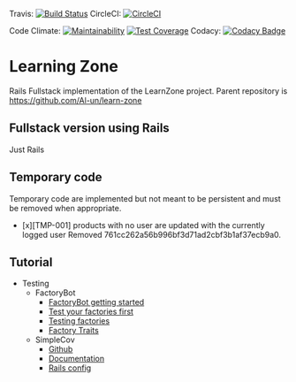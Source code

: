 Travis:
[![Build Status](https://travis-ci.com/Al-un/learn-zone-rails.svg?branch=master)](https://travis-ci.com/Al-un/learn-zone-rails)
CircleCI:
[![CircleCI](https://circleci.com/gh/Al-un/learn-zone-rails/tree/master.svg?style=svg)](https://circleci.com/gh/Al-un/learn-zone-rails/tree/master)

Code Climate:
[![Maintainability](https://api.codeclimate.com/v1/badges/a1cd2c7d60769ef7a1b9/maintainability)](https://codeclimate.com/github/Al-un/learn-zone-rails/maintainability)
[![Test Coverage](https://api.codeclimate.com/v1/badges/a1cd2c7d60769ef7a1b9/test_coverage)](https://codeclimate.com/github/Al-un/learn-zone-rails/test_coverage) 
Codacy:
[![Codacy Badge](https://api.codacy.com/project/badge/Grade/d454cfe5ab4e43f986d3f285b7806920)](https://app.codacy.com/app/alun.sng/learn-zone-rails?utm_source=github.com&utm_medium=referral&utm_content=Al-un/learn-zone-rails&utm_campaign=Badge_Grade_Settings)

# Learning Zone

Rails Fullstack implementation of the LearnZone project. Parent repository is 
https://github.com/Al-un/learn-zone

## Fullstack version using Rails

Just Rails

## Temporary code

Temporary code are implemented but not meant to be persistent and must be 
removed when appropriate.

 - [x][TMP-001] products with no user are updated with the currently logged user
    Removed 761cc262a56b996bf3d71ad2cbf3b1af37ecb9a0.

## Tutorial

- Testing
   - FactoryBot
      - [FactoryBot getting started](https://www.rubydoc.info/gems/factory_bot/file/GETTING_STARTED.md)
      - [Test your factories first](https://robots.thoughtbot.com/testing-your-factories-first)
      - [Testing factories](https://github.com/thoughtbot/factory_bot/wiki/Testing-all-Factories-(with-RSpec))
      - [Factory Traits](https://robots.thoughtbot.com/remove-duplication-with-factorygirls-traits)
   - SimpleCov
      - [Github](https://github.com/colszowka/simplecov)
      - [Documentation](https://www.rubydoc.info/gems/simplecov/frames)
      - [Rails config](https://andycroll.com/ruby/use-simplecov/)